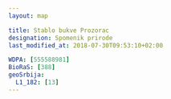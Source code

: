 ```yaml
---
layout: map

title: Stablo bukve Prozorac
designation: Spomenik prirode
last_modified_at: 2018-07-30T09:53:10+02:00

WDPA: [555588981]
BioRaS: [388]
geoSrbija:
  L1_182: [13]
---
```

